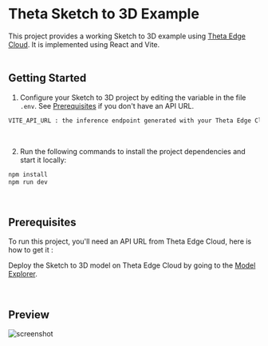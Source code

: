 # Theta Sketch to 3D Example

This project provides a working Sketch to 3D example using [Theta Edge Cloud](https://www.thetaedgecloud.com). It is implemented using React and Vite.<br><br>


## Getting Started

1. Configure your Sketch to 3D project by editing the variable in the file `.env`. See [Prerequisites](https://github.com/thetatoken/theta-sketch-to-3d-example/blob/main/README.md#prerequisites) if you don't have an API URL.

```bash
VITE_API_URL : the inference endpoint generated with your Theta Edge Cloud dashboard.
```

<br>

2. Run the following commands to install the project dependencies and start it locally:

```bash
npm install
npm run dev
```
   
<br>

## Prerequisites

To run this project, you'll need an API URL from Theta Edge Cloud, here is how to get it :

Deploy the Sketch to 3D model on Theta Edge Cloud by going to the [Model Explorer](https://www.thetaedgecloud.com/dashboard).

<br>

## Preview

![screenshot](https://github.com/thetatoken/chatbot-example/assets/601861/aa9371ae-2e7b-4a83-8b48-c08050e6a5d5)

